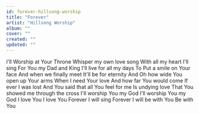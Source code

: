 ```yaml
---
id: forever-hillsong-worship
title: "Forever"
artist: "Hillsong Worship"
album: ""
cover: ""
created: ""
updated: ""
---
```


I'll Worship at Your Throne
Whisper my own love song
With all my heart I'll sing
For You my Dad and King
I'll live for all my days
To Put a smile on Your face
And when we finally meet
It'll be for eternity
And Oh how wide You open up Your arms
When I need Your love
And how far You would come
If ever I was lost
And You said that all You feel for me
Is undying love
That You showed me through the cross
I'll worship You my God
I'll worship You my God
I love You
I love You
Forever I will sing
Forever I will be with You
Be with You